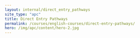 ```yaml
---
layout: internal/direct_entry_pathways
site_type: "apc"
title: Direct Entry Pathways
permalink: /courses/english-courses/direct-entry-pathways/
hero: /img/apc/content/hero-2.jpg
---
```


<!--- This child document initializes the page in Jekyll. -->